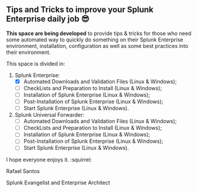 ## Tips and Tricks to improve your Splunk Enterprise daily job :sunglasses:

**This space are being developed** to provide tips & tricks for those who need some automated way to quickly do something on their Splunk Enterprise environment, installation, configuration as well as some best practices into their environment.

This space is divided in: 

1.	Splunk Enterprise:
	- [x] Automated Downloads and Validation Files (Linux & Windows);
	- [ ] CheckLists and Preparation to Install (Linux & Windows);
	- [ ] Installation of Splunk Enterprise (Linux & Windows);
	- [ ] Post-Installation of Splunk Enterprise (Linux & Windows);
	- [ ] Start Splunk Enterprise (Linux & Windows).
2.	Splunk Universal Forwarder:
	- [ ] Automated Downloads and Validation Files (Linux & Windows);
	- [ ] CheckLists and Preparation to Install (Linux & Windows);
	- [ ] Installation of Splunk Enterprise (Linux & Windows);
	- [ ] Post-Installation of Splunk Enterprise (Linux & Windows);
	- [ ] Start Splunk Enterprise (Linux & Windows).
	
I hope everyone enjoys it. :squirrel:

Rafael Santos

Splunk Evangelist and Enterprise Architect
